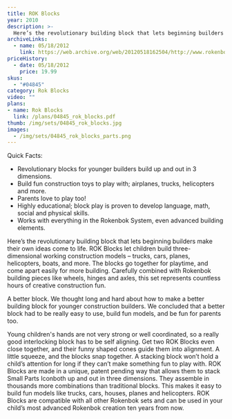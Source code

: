 ```yaml
---
title: ROK Blocks
year: 2010
description: >-
  Here’s the revolutionary building block that lets beginning builders make their own ideas come to life.  ROK Blocks let children build three-dimensional working construction models – trucks, cars, planes, helicopters, boats, and more.  The blocks go together for playtime, and come apart easily for more building.  Carefully combined with Rokenbok building pieces like wheels, hinges and axles, this set represents countless hours of creative construction fun.
archiveLinks:
  - name: 05/18/2012
    link: https://web.archive.org/web/20120518162504/http://www.rokenbok.com/estore/construction/rok-blocks
priceHistory:
  - date: 05/18/2012
    price: 19.99
skus:
  - "#04845"
category: Rok Blocks
video: ""
plans:
- name: Rok Blocks
  link: /plans/04845_rok_blocks.pdf
thumb: /img/sets/04845_rok_blocks.jpg
images:
  - /img/sets/04845_rok_blocks_parts.png
---
```

Quick Facts:
  - Revolutionary blocks for younger builders build up and out in 3 dimensions.
  - Build fun construction toys to play with; airplanes, trucks, helicopters and more.
  - Parents love to play too!
  - Highly educational; block play is proven to develop language, math, social and physical skills.
  - Works with everything in the Rokenbok System, even advanced building elements.

Here’s the revolutionary building block that lets beginning builders make their own ideas come to life.  ROK Blocks let children build three-dimensional working construction models – trucks, cars, planes, helicopters, boats, and more.  The blocks go together for playtime, and come apart easily for more building.  Carefully combined with Rokenbok building pieces like wheels, hinges and axles, this set represents countless hours of creative construction fun.

A better block.  We thought long and hard about how to make a better building block for younger construction builders. We concluded that a better block had to be really easy to use, build fun models, and be fun for parents too.

Young children's hands are not very strong or well coordinated, so a really good interlocking block has to be self aligning.  Get two ROK Blocks even close together, and their funny shaped cones guide them into alignment.  A little squeeze, and the blocks snap together.  A stacking block won’t hold a child’s attention for long if they can’t make something fun to play with.  ROK Blocks are made in a unique, patent pending way that allows them to stack Small Parts Iconboth up and out in three dimensions. They assemble in thousands more combinations than traditional blocks.  This makes it easy to build fun models like trucks, cars, houses, planes and helicopters.  ROK Blocks are compatible with all other Rokenbok sets and can be used in your child’s most advanced Rokenbok creation ten years from now.
